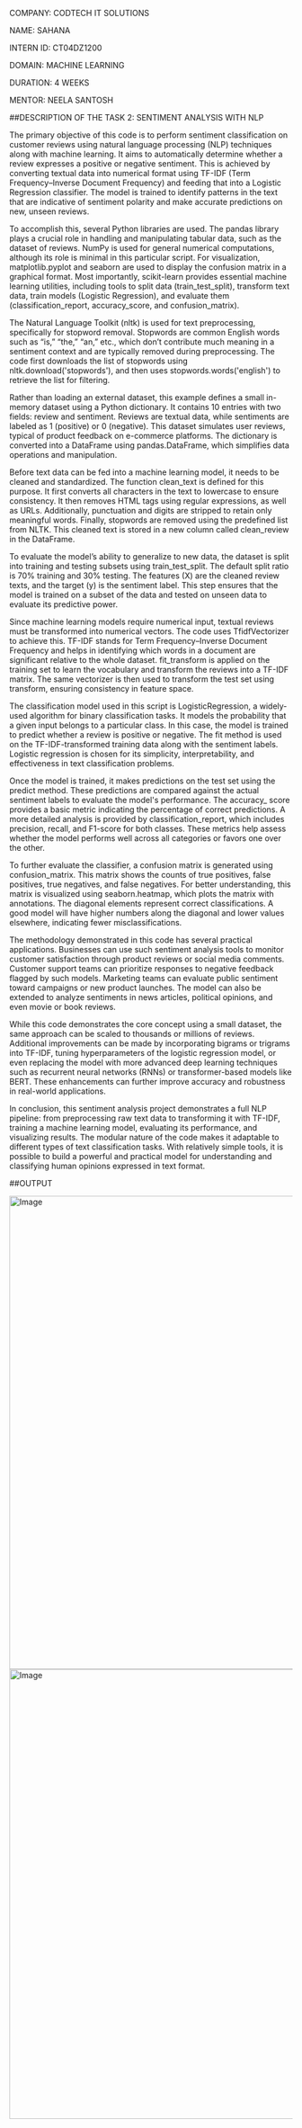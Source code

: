 COMPANY: CODTECH IT SOLUTIONS

NAME: SAHANA

INTERN ID: CT04DZ1200

DOMAIN: MACHINE LEARNING

DURATION: 4 WEEKS

MENTOR: NEELA SANTOSH

##DESCRIPTION OF THE TASK 2: SENTIMENT ANALYSIS WITH NLP

The primary objective of this code is to perform sentiment classification on customer reviews using natural language processing (NLP) techniques along with machine learning. It aims to automatically determine whether a review expresses a positive or negative sentiment. This is achieved by converting textual data into numerical format using TF-IDF (Term Frequency–Inverse Document Frequency) and feeding that 
into a Logistic Regression classifier. The model is trained to identify patterns in the text that are indicative of sentiment polarity and make accurate predictions on new, unseen reviews.

To accomplish this, several Python libraries are used. The pandas library plays a crucial role in handling and manipulating tabular data, such as the dataset of reviews. NumPy is used for general numerical computations, although its role is minimal in this particular script. For visualization, matplotlib.pyplot and seaborn are used to display the confusion matrix in a graphical format. Most importantly, scikit-learn provides essential machine learning utilities, including tools to split data (train_test_split), transform text data, train models (Logistic Regression), and evaluate them (classification_report, accuracy_score, and confusion_matrix).

The Natural Language Toolkit (nltk) is used for text preprocessing, specifically for stopword removal. Stopwords are common English words such as “is,” “the,” “an,” etc., which don’t contribute much meaning in
a sentiment context and are typically removed during preprocessing. The code first downloads the list of stopwords using nltk.download('stopwords'), and then uses stopwords.words('english') to retrieve the list for filtering.

Rather than loading an external dataset, this example defines a small in-memory dataset using a Python dictionary. It contains 10 entries with two fields: review and sentiment. Reviews are textual data, while sentiments are labeled as 1 (positive) or 0 (negative). This dataset simulates user reviews, typical of product feedback on e-commerce platforms. The dictionary is converted into a DataFrame using pandas.DataFrame, which simplifies data operations and manipulation.

Before text data can be fed into a machine learning model, it needs to be cleaned and standardized. The function clean_text is defined for this purpose. It first converts all characters in the text to lowercase to ensure consistency. It then removes HTML tags using regular expressions, as well as URLs. Additionally, punctuation and digits are stripped to retain only meaningful words. Finally, stopwords are removed 
using the predefined list from NLTK. This cleaned text is stored in a new column called clean_review in the DataFrame.

To evaluate the model’s ability to generalize to new data, the dataset is split into training and testing subsets using train_test_split. The default split ratio is 70% training and 30% testing. The features 
(X) are the cleaned review texts, and the target (y) is the sentiment label. This step ensures that the model is trained on a subset of the data and tested on unseen data to evaluate its predictive power.

Since machine learning models require numerical input, textual reviews must be transformed into numerical vectors. The code uses TfidfVectorizer to achieve this. TF-IDF stands for Term Frequency–Inverse Document Frequency and helps in identifying which words in a document are significant relative to the whole dataset. fit_transform is applied on the training set to learn the vocabulary and transform the reviews into a
TF-IDF matrix. The same vectorizer is then used to transform the test set using transform, ensuring consistency in feature space.

The classification model used in this script is LogisticRegression, a widely-used algorithm for binary classification tasks. It models the probability that a given input belongs to a particular class. In this case, the model is trained to predict whether a review is positive or negative. The fit method is used on the TF-IDF-transformed training data along with the sentiment labels. Logistic regression is chosen for its simplicity, interpretability, and effectiveness in text classification problems.

Once the model is trained, it makes predictions on the test set using the predict method. These predictions are compared against the actual sentiment labels to evaluate the model's performance. The accuracy_
score provides a basic metric indicating the percentage of correct predictions. A more detailed analysis is provided by classification_report, which includes precision, recall, and F1-score for both classes. These metrics help assess whether the model performs well across all categories or favors one over the other.

To further evaluate the classifier, a confusion matrix is generated using confusion_matrix. This matrix shows the counts of true positives, false positives, true negatives, and false negatives. For better understanding, this matrix is visualized using seaborn.heatmap, which plots the matrix with annotations. The diagonal elements represent correct classifications. A good model will have higher numbers along
the diagonal and lower values elsewhere, indicating fewer misclassifications.

The methodology demonstrated in this code has several practical applications. Businesses can use such sentiment analysis tools to monitor customer satisfaction through product reviews or social media comments. Customer support teams can prioritize responses to negative feedback flagged by such models. Marketing teams can evaluate public sentiment toward campaigns or new product launches. The model can also be 
extended to analyze sentiments in news articles, political opinions, and even movie or book reviews.

While this code demonstrates the core concept using a small dataset, the same approach can be scaled to thousands or millions of reviews. Additional improvements can be made by incorporating bigrams or trigrams into TF-IDF, tuning hyperparameters of the logistic regression model, or even replacing the model with more advanced deep learning techniques such as recurrent neural networks (RNNs) or transformer-based models like BERT. These enhancements can further improve accuracy and robustness in real-world applications.

In conclusion, this sentiment analysis project demonstrates a full NLP pipeline: from preprocessing raw text data to transforming it with TF-IDF, training a machine learning model, evaluating its performance, 
and visualizing results. The modular nature of the code makes it adaptable to different types of text classification tasks. With relatively simple tools, it is possible to build a powerful and practical model 
for understanding and classifying human opinions expressed in text format.

##OUTPUT 

<img width="1625" height="842" alt="Image" src="https://github.com/user-attachments/assets/787b0649-6192-422e-bf44-59da0c171ff9" />

<img width="1615" height="800" alt="Image" src="https://github.com/user-attachments/assets/7e01d13a-6540-466b-9fa6-4fbb786c1666" />
